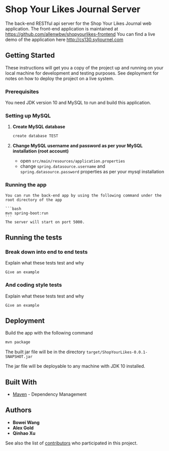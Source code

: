 # Shop Your Likes Journal Server

The back-end RESTful api server for the Shop Your Likes Journal web application.
The front-end application is maintained at https://github.com/allenwbw/shopyourlikes-frontend
You can find a live demo of the application here http://cs130.syljournel.com

## Getting Started

These instructions will get you a copy of the project up and running on your local machine for development and testing purposes. See deployment for notes on how to deploy the project on a live system.

### Prerequisites

You need JDK version 10 and MySQL to run and build this application. 

### Setting up MySQL
1. **Create MySQL database**
    ```bash
    create database TEST
    ```
2. **Change MySQL username and password as per your MySQL installation (root account)**

    + open `src/main/resources/application.properties`
    + change `spring.datasource.username` and `spring.datasource.password` properties as per your mysql installation


### Running the app

    You can run the back-end app by using the following command under the root directory of the app

    ```bash
    mvn spring-boot:run
    ```
    The server will start on port 5000.
    
    
## Running the tests


### Break down into end to end tests

Explain what these tests test and why

```
Give an example
```

### And coding style tests

Explain what these tests test and why

```
Give an example
```

## Deployment

Build the app with the following command
```bash
mvn package
```
The built jar file will be in the directory `target/ShopYourLikes-0.0.1-SNAPSHOT.jar`

The jar file will be deployable to any machine with JDK 10 installed.

## Built With

* [Maven](https://maven.apache.org/) - Dependency Management

## Authors

* **Bowei Wang** 
* **Alex Gold** 
* **Qinhao Xu** 

See also the list of [contributors](https://github.com/your/project/contributors) who participated in this project.
